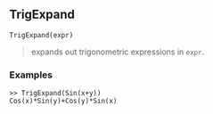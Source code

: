 ## TrigExpand

```
TrigExpand(expr)
```

> expands out trigonometric expressions in `expr`.

### Examples

```
>> TrigExpand(Sin(x+y))
Cos(x)*Sin(y)+Cos(y)*Sin(x)
```